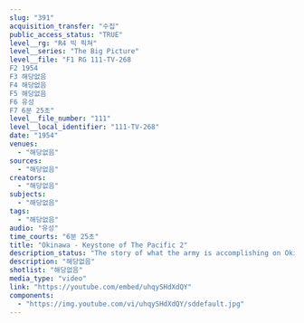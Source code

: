 ```yaml
---
slug: "391"
acquisition_transfer: "수집"
public_access_status: "TRUE"
level__rg: "R4 빅 픽쳐"
level__series: "The Big Picture"
level__file: "F1 RG 111-TV-268
F2 1954
F3 해당없음
F4 해당없음
F5 해당없음
F6 유성
F7 6분 25초"
level__file_number: "111"
level__local_identifier: "111-TV-268"
date: "1954"
venues: 
  - "해당없음"
sources: 
  - "해당없음"
creators: 
  - "해당없음"
subjects: 
  - "해당없음"
tags: 
  - "해당없음"
audio: "유성"
time_courts: "6분 25초"
title: "Okinawa - Keystone of The Pacific 2"
description_status: "The story of what the army is accomplishing on Okinawa and the strategic value of that advanced base."
description: "해당없음"
shotlist: "해당없음"
media_type: "video"
link: "https://youtube.com/embed/uhqySHdXdQY"
components: 
  - "https://img.youtube.com/vi/uhqySHdXdQY/sddefault.jpg"
---
```

